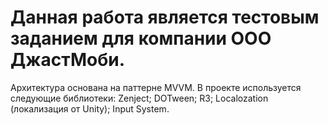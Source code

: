 # Данная работа является тестовым заданием для компании ООО ДжастМоби.
Архитектура основана на паттерне MVVM.
В проекте используется следующие библиотеки:
Zenject;
DOTween;
R3;
Localozation (локализация от Unity);
Input System.
